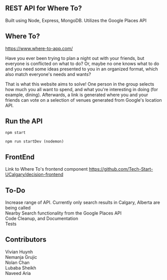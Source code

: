  ## REST API for Where To?
 
 Built using Node, Express, MongoDB. Utilizes the Google Places API

## Where To?
 
https://www.where-to-app.com/ 

Have you ever been trying to plan a night out with your friends, but everyone is conflicted
on what to do? Or, maybe no one knows what to do and you need some ideas presented to you in
an organized format, which also match everyone's needs and wants?
 
That is what this website aims to solve! One person in the group selects how much you all want
to spend, and what you're interesting in doing (for example, dining). Afterwards, a link 
is generated where you and your friends can vote on a selection of venues generated from
Google's location API.
 
 
 ## Run the API
 
 ````
 npm start 
 ```` 
 ```` 
 npm run startDev (nodemon)
 ```` 
 ## FrontEnd
 Link to Where To's frontend component
 https://github.com/Tech-Start-UCalgary/decision-frontend 

## To-Do
Increase range of API. Currently only search results in Calgary, Alberta are being called  
Nearby Search functionality from the Google Places API  
Code Cleanup, and Documentation  
Tests  
## Contributors 
Vivian Huynh  
Nemanja Grujic  
Nolan Chan  
Lubaba Sheikh  
Naveed Aria  
